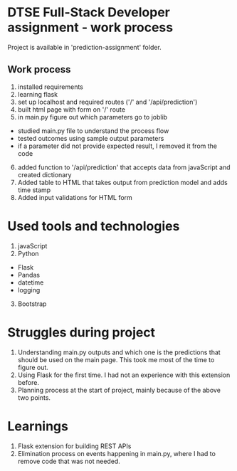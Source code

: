 # DTSE Full-Stack Developer assignment - work process

Project is available in 'prediction-assignment' folder.

## Work process

1. installed requirements
2. learning flask
3. set up localhost and required routes ('/' and '/api/prediction')
4. built html page with form on '/' route
5. in main.py figure out which parameters go to joblib
- studied main.py file to understand the process flow
- tested outcomes using sample output parameters
- if a parameter did not provide expected result, I removed it from the code
6. added function to '/api/prediction' that accepts data from javaScript and created dictionary
7. Added table to HTML that takes output from prediction model and adds time stamp
8. Added input validations for HTML form

# Used tools and technologies
1. javaScript
2. Python
- Flask
- Pandas
- datetime
- logging
3. Bootstrap

# Struggles during project
1. Understanding main.py outputs and which one is the predictions that should be used on the main page. This took me most of the time to figure out.
2. Using Flask for the first time. I had not an experience with this extension before.
3. Planning process at the start of project, mainly because of the above two points.

# Learnings
1. Flask extension for building REST APIs
2. Elimination process on events happening in main.py, where I had to remove code that was not needed. 
